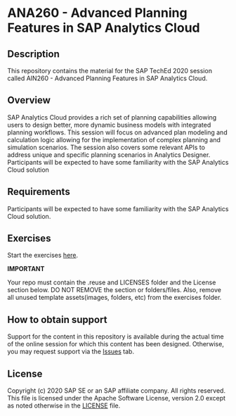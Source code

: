 # ANA260 - Advanced Planning Features in SAP Analytics Cloud

## Description

This repository contains the material for the SAP TechEd 2020 session called AIN260 - Advanced Planning Features in SAP Analytics Cloud. 

## Overview

SAP Analytics Cloud provides a rich set of planning capabilities allowing users to design better, more dynamic business models with integrated planning workflows.  This session will focus on advanced plan modeling and calculation logic allowing for the implementation of complex planning and simulation scenarios.
The session also covers some relevant APIs to address unique and specific planning scenarios in Analytics Designer.
Participants will be expected to have some familiarity with the SAP Analytics Cloud solution

## Requirements

Participants will be expected to have some familiarity with the SAP Analytics Cloud solution.

## Exercises
Start the exercises [here](exercises/AIN260.pdf).
    
**IMPORTANT**

Your repo must contain the .reuse and LICENSES folder and the License section below. DO NOT REMOVE the section or folders/files. Also, remove all unused template assets(images, folders, etc) from the exercises folder. 

## How to obtain support

Support for the content in this repository is available during the actual time of the online session for which this content has been designed. Otherwise, you may request support via the [Issues](../../issues) tab.

## License
Copyright (c) 2020 SAP SE or an SAP affiliate company. All rights reserved. This file is licensed under the Apache Software License, version 2.0 except as noted otherwise in the [LICENSE](LICENSES/Apache-2.0.txt) file.
